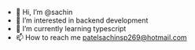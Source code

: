 - 👋 Hi, I’m @sachin
- 👀 I’m interested in backend development
- 🌱 I’m currently learning typescript
- 📫 How to reach me patelsachinsp269@hotmail.com

<!---
sachinpeeq/sachinpeeq is a ✨ special ✨ repository because its `README.md` (this file) appears on your GitHub profile.
You can click the Preview link to take a look at your changes.
--->
